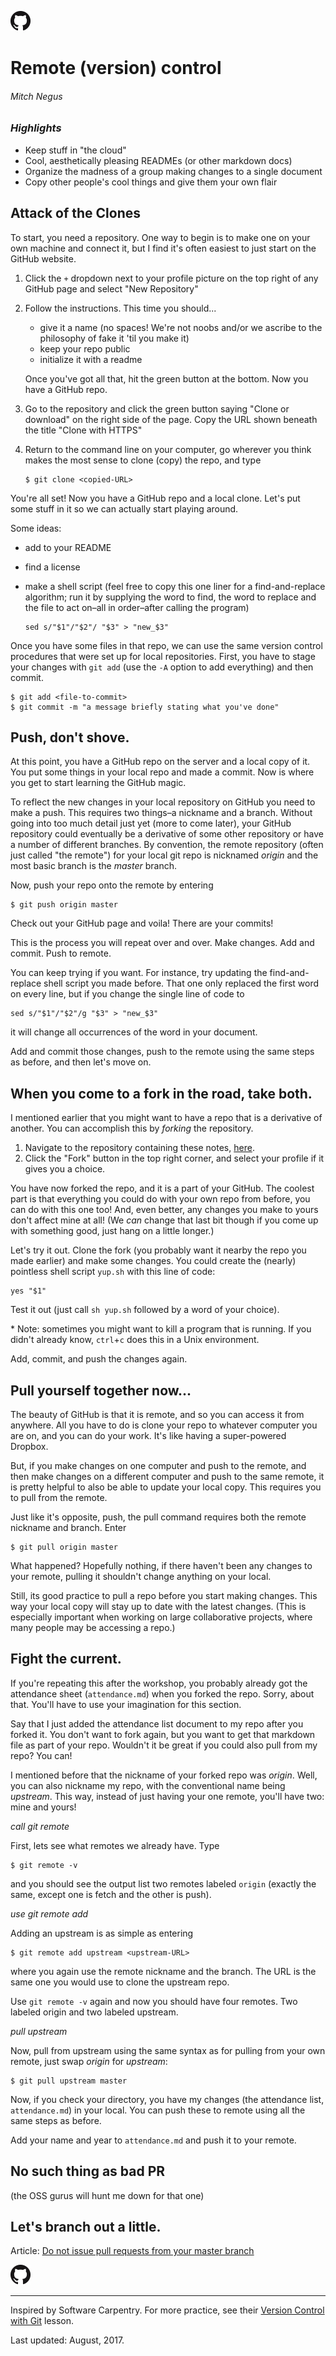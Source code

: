 ![](octocat_32px.png)
# Remote (version) control 
###### Mitch Negus 

### *Highlights*

* Keep stuff in "the cloud" 
* Cool, aesthetically pleasing READMEs (or other markdown docs)
* Organize the madness of a group making changes to a single document 
* Copy other people's cool things and give them your own flair


## Attack of the Clones

To start, you need a repository. One way to begin is to make one on your own machine and connect it, but I find it's often easiest to just start on the GitHub website.

1. Click the `+` dropdown next to your profile picture on the top right of any GitHub page and select "New Repository"
2. Follow the instructions. This time you should...
	* give it a name (no spaces! We're not noobs and/or we ascribe to the philosophy of fake it 'til you make it)
	* keep your repo public
	* initialize it with a readme

	Once you've got all that, hit the green button at the bottom. Now you have a GitHub repo.
3. Go to the repository and click the green button saying "Clone or download" on the right side of the page. Copy the URL shown beneath the title "Clone with HTTPS"
4. Return to the command line on your computer, go wherever you think makes the most sense to clone (copy) the repo, and type

	```
	$ git clone <copied-URL>
	```

You're all set! Now you have a GitHub repo and a local clone. Let's put some stuff in it so we can actually start playing around. 

Some ideas:

* add to your README
* find a license
* make a shell script
	(feel free to copy this one liner for a find-and-replace algorithm; run it by supplying the word to find, the word to replace and the file to act on–all in order–after calling the program)
	
	```
	sed s/"$1"/"$2"/ "$3" > "new_$3"
	```

Once you have some files in that repo, we can use the same version control procedures that were set up for local repositories. First, you have to stage your changes with `git add` (use the `-A` option to add everything) and then commit.

```
$ git add <file-to-commit>
$ git commit -m "a message briefly stating what you've done"
```



## Push, don't shove.

At this point, you have a GitHub repo on the server and a local copy of it. You put some things in your local repo and made a commit. Now is where you get to start learning the GitHub magic.

To reflect the new changes in your local repository on GitHub you need to make a push. This requires two things–a nickname and a branch. Without going into too much detail just yet (more to come later), your GitHub repository could eventually be a derivative of some other repository or have a number of different branches. By convention, the remote repository (often just called "the remote") for your local git repo is nicknamed *origin* and the most basic branch is the *master* branch.

Now, push your repo onto the remote by entering

```
$ git push origin master
```

Check out your GitHub page and voila! There are your commits!

This is the process you will repeat over and over. Make changes. Add and commit. Push to remote.

You can keep trying if you want. For instance, try updating the find-and-replace shell script you made before. That one only replaced the first word on every line, but if you change the single line of code to

```
sed s/"$1"/"$2"/g "$3" > "new_$3"
```
it will change all occurrences of the word in your document. 

Add and commit those changes, push to the remote using the same steps as before, and then let's move on.



## When you come to a fork in the road, take both.

I mentioned earlier that you might want to have a repo that is a derivative of another. You can accomplish this by *forking* the repository. 

1. Navigate to the repository containing these notes, [here](https://github.com/mnegus01/remote-control). 
2. Click the "Fork" button in the top right corner, and select your profile if it gives you a choice.

You have now forked the repo, and it is a part of your GitHub. The coolest part is that everything you could do with your own repo from before, you can do with this one too! And, even better, any changes you make to yours don't affect mine at all! (We *can* change that last bit though if you come up with something good, just hang on a little longer.)

Let's try it out. Clone the fork (you probably want it nearby the repo you made earlier) and make some changes. You could create the (nearly) pointless shell script `yup.sh` with this line of code:

```
yes "$1"
```

Test it out (just call `sh yup.sh` followed by a word of your choice). 

\* Note: sometimes you might want to kill a program that is running.  If you didn't already know, `ctrl`+`c` does this in a Unix environment.

Add, commit, and push the changes again.



## Pull yourself together now...

The beauty of GitHub is that it is remote, and so you can access it from anywhere. All you have to do is clone your repo to whatever computer you are on, and you can do your work. It's like having a super-powered Dropbox.

But, if you make changes on one computer and push to the remote, and then make changes on a different computer and push to the same remote, it is pretty helpful to also be able to update your local copy. This requires you to pull from the remote. 

Just like it's opposite, push, the pull command requires both the remote nickname and branch. Enter

```
$ git pull origin master
```

What happened? Hopefully nothing, if there haven't been any changes to your remote, pulling it shouldn't change anything on your local. 

Still, its good practice to pull a repo before you start making changes. This way your local copy will stay up to date with the latest changes. (This is especially important when working on large collaborative projects, where many people may be accessing a repo.)



## Fight the current.

If you're repeating this after the workshop, you probably already got the attendance sheet (`attendance.md`) when you forked the repo. Sorry, about that. You'll have to use your imagination for this section.

Say that I just added the attendance list document to my repo after you forked it. You don't want to fork again, but you want to get that markdown file as part of your repo. Wouldn't it be great if you could also pull from my repo? You can!

I mentioned before that the nickname of your forked repo was *origin*. Well, you can also nickname my repo, with the conventional name being *upstream*. This way, instead of just having your one remote, you'll have two: mine and yours!

_call git remote_

First, lets see what remotes we already have. Type 

```
$ git remote -v
```
and you should see the output list two remotes labeled `origin` (exactly the same, except one is fetch and the other is push). 

_use git remote add_

Adding an upstream is as simple as entering

```
$ git remote add upstream <upstream-URL>
```
where you again use the remote nickname and the branch. The URL is the same one you would use to clone the upstream repo. 

Use `git remote -v` again and now you should have four remotes. Two labeled origin and two labeled upstream.

_pull upstream_

Now, pull from upstream using the same syntax as for pulling from your own remote, just swap *origin* for *upstream*:

```
$ git pull upstream master
```

Now, if you check your directory, you have my changes (the attendance list, `attendance.md`) in your local. You can push these to remote using all the same steps as before.

Add your name and year to `attendance.md` and push it to your remote.


## No such thing as bad PR
(the OSS gurus will hunt me down for that one)


## Let's branch out a little.

Article: [Do not issue pull requests from your master branch](http://blog.jasonmeridth.com/posts/do-not-issue-pull-requests-from-your-master-branch/)


![](octocat_32px.png)

---
Inspired by Software Carpentry. For more practice, see their [Version Control with Git](https://swcarpentry.github.io/git-novice/) lesson.

Last updated: August, 2017.